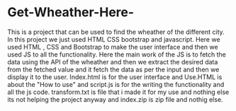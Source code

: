# Get-Wheather-Here-
This is a project that can be used to find the wheather of the different city.
In this project we just used HTML CSS bootstrap and javascript.
Here we used HTML , CSS and Bootstrap to make the user interface and then we 
used JS to all the functionality.
Here the main work of the JS is to fetch the data using the API of the wheather and then we extract the desired 
data from the fetched value and it fetch the data as per the input 
and then we display it to the user. 
Index.html is for the user interface and Use.HTML is about the "How to use"
and script.js is for the writing the functionality and all the js code.
transform.txt is file that i made it for my use and nothing else 
its not helping the project anyway and index.zip is zip file and nothig else.
